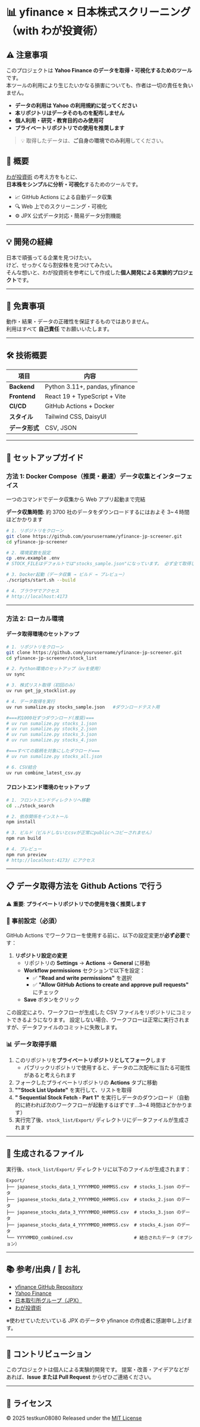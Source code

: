 # 📊 yfinance × 日本株式スクリーニング **（with わが投資術）**

## ⚠️ 注意事項

このプロジェクトは **Yahoo Finance のデータを取得・可視化するためのツール**です。  
本ツールの利用により生じたいかなる損害についても、作者は一切の責任を負いません。

- **データの利用は Yahoo の利用規約に従ってください**
- **本リポジトリはデータそのものを配布しません**
- **個人利用・研究・教育目的のみ使用可**
- **プライベートリポジトリでの使用を推奨します**

> 💡 取得したデータは、**ご自身の環境でのみ利用**してください。

## 📘 概要

[わが投資術](https://amzn.to/3IEVRkq) の考え方をもとに、  
**日本株をシンプルに分析・可視化**するためのツールです。

- 📈 GitHub Actions による自動データ収集
- 🔍 Web 上でのスクリーニング・可視化
- ⚙️ JPX 公式データ対応・簡易データ分割機能

---

## 💡 開発の経緯

日本で頑張ってる企業を見つけたい。  
けど、せっかくなら割安株を見つけてみたい。  
そんな想いと、わが投資術を参考にして作成した**個人開発による実験的プロジェクト**です。

---

## 🧾 免責事項

動作・結果・データの正確性を保証するものではありません。  
利用はすべて **自己責任** でお願いいたします。

---

## 🛠️ 技術概要

| 項目           | 内容                           |
| -------------- | ------------------------------ |
| **Backend**    | Python 3.11+, pandas, yfinance |
| **Frontend**   | React 19 + TypeScript + Vite   |
| **CI/CD**      | GitHub Actions + Docker        |
| **スタイル**   | Tailwind CSS, DaisyUI          |
| **データ形式** | CSV, JSON                      |

---

## 🚀 セットアップガイド

### 方法 1: Docker Compose（推奨・最速）データ収集とインターフェイス

一つのコマンドでデータ収集から Web アプリ起動まで完結

**データ収集時間:**
約 3700 社のデータをダウンロードするにはおよそ 3~４時間ほどかかります

```bash
# 1. リポジトリをクローン
git clone https://github.com/yourusername/yfinance-jp-screener.git
cd yfinance-jp-screener

# 2. 環境変数を設定
cp .env.example .env
# STOCK_FILEはデフォルトでは"stocks_sample.json"になっています。 必ず全て取得したい場合は"stocks_all.json"へ変えて下さい

# 3. Docker起動（データ収集 → ビルド → プレビュー）
./scripts/start.sh --build

# 4. ブラウザでアクセス
# http://localhost:4173
```

---

### 方法 2: ローカル環境

#### データ取得環境のセットアップ

```bash
# 1. リポジトリをクローン
git clone https://github.com/yourusername/yfinance-jp-screener.git
cd yfinance-jp-screener/stock_list

# 2. Python環境のセットアップ（uvを使用）
uv sync

# 3. 株式リスト取得（初回のみ）
uv run get_jp_stocklist.py

# 4. データ取得を実行
uv run sumalize.py stocks_sample.json   #ダウンロードテスト用

#===約1000社ずつダウンロード(推奨)===
# uv run sumalize.py stocks_1.json
# uv run sumalize.py stocks_2.json
# uv run sumalize.py stocks_3.json
# uv run sumalize.py stocks_4.json

#===すべての銘柄を対象にしたダウロード===
# uv run sumalize.py stocks_all.json

# 6. CSV結合
uv run combine_latest_csv.py
```

#### フロントエンド環境のセットアップ

```bash
# 1. フロントエンドディレクトリへ移動
cd ../stock_search

# 2. 依存関係をインストール
npm install

# 3. ビルド（ビルドしないとcsvが正常にpublicへコピーされません）
npm run build

# 4. プレビュー
npm run preview
# http://localhost:4173/ にアクセス

```

---

## 📋 データ取得方法を Github Actions で行う

⚠️ **重要**: **プライベートリポジトリでの使用を強く推奨します**

### 🔧 事前設定（必須）

GitHub Actions でワークフローを使用する前に、以下の設定変更が**必ず必要**です：

1. **リポジトリ設定の変更**
   - リポジトリの **Settings** → **Actions** → **General** に移動
   - **Workflow permissions** セクションで以下を設定：
     - ✅ **"Read and write permissions"** を選択
     - ✅ **"Allow GitHub Actions to create and approve pull requests"** にチェック
   - **Save** ボタンをクリック

この設定により、ワークフローが生成した CSV ファイルをリポジトリにコミットできるようになります。
設定しない場合、ワークフローは正常に実行されますが、データファイルのコミットに失敗します。

### 📊 データ取得手順

1. このリポジトリを**プライベートリポジトリとしてフォーク**します
   - パブリックリポジトリで使用すると、データの二次配布に当たる可能性があると考えられます
2. フォークしたプライベートリポジトリの **Actions** タブに移動
3. **""Stock List Update"** を実行して、リストを取得
4. **" Sequential Stock Fetch - Part 1"** を実行しデータのダウンロード（自動的に終われば次のワークフローが起動するはずです...3~4 時間ほどかかります）
5. 実行完了後、`stock_list/Export/` ディレクトリにデータファイルが生成されます

---

## 📁 生成されるファイル

実行後、`stock_list/Export/` ディレクトリに以下のファイルが生成されます：

```
Export/
├── japanese_stocks_data_1_YYYYMMDD_HHMMSS.csv  # stocks_1.json のデータ
├── japanese_stocks_data_2_YYYYMMDD_HHMMSS.csv  # stocks_2.json のデータ
├── japanese_stocks_data_3_YYYYMMDD_HHMMSS.csv  # stocks_3.json のデータ
├── japanese_stocks_data_4_YYYYMMDD_HHMMSS.csv  # stocks_4.json のデータ
└── YYYYMMDD_combined.csv                       # 結合されたデータ（オプション）
```

---

## 📚 参考/出典 / 🙏 お礼

- [yfinance GitHub Repository](https://github.com/ranaroussi/yfinance)
- [Yahoo Finance](https://finance.yahoo.com/)
- [日本取引所グループ（JPX）](https://www.jpx.co.jp/)
- [わが投資術](https://amzn.to/3IEVRkq)

※使わせていただいている JPX のデータや yfinance の作成者に感謝申し上げます。

---

## 💬 コントリビューション

このプロジェクトは個人による実験的開発です。
提案・改善・アイデアなどがあれば、**Issue または Pull Request** からぜひご連絡ください。

---

## 🧭 ライセンス

© 2025 testkun08080
Released under the [MIT License](./LICENSE)

